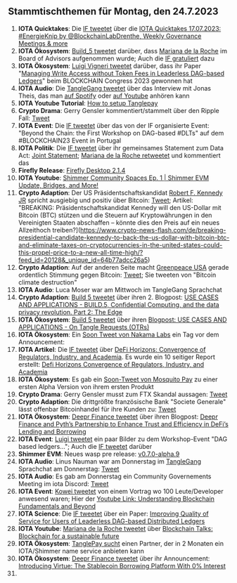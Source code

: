 ## Stammtischthemen für Montag, den 24.7.2023

1. **IOTA Quicktakes**: Die [IF tweetet](https://twitter.com/iota/status/1680865015337820161?s=20) über die [IOTA Quicktakes 17.07.2023: #EnergieKnip by @BlockchainLabDrenthe, Weekly Governance Meetings & more](https://www.youtube.com/watch?v=NAKuN8-2hQs)
2. **IOTA Ökosystem**: [Build_5 tweetet](https://twitter.com/build5tech/status/1681179078840442880?s=20) darüber, dass [Mariana de la Roche](https://twitter.com/Marianadlrw) im Board of Advisors aufgenommen wurde; Auch die [IF gratuliert](https://twitter.com/iota/status/1681200975271395328?s=20) dazu
3. **IOTA Ökosystem**: [Luigi Vigneri tweetet](https://twitter.com/VekkioKonio/status/1681238732668653568?s=20) darüber, dass ihr Paper "[Managing Write Access without Token Fees in Leaderless DAG-based Ledgers](https://arxiv.org/abs/2307.08627)" beim BLOCKCHAIN Congress 2023 gewonnen hat
4. **IOTA Audio**: Die [TangleGang tweetet](https://twitter.com/GangTangleTalk/status/1681237553553219586?s=20) über das Interview mit Jonas Theis, das man [auf Spotify](https://podcasters.spotify.com/pod/show/tangle-gang/episodes/Interview-mit-Jonas-Theis-von-der-IF-vom-13-07-23-e271luq) oder [auf Youtube](https://youtu.be/SqHyQmjBBvw) anhören kann
5. **IOTA Youtube Tutorial**: [How to setup Tanglepay](https://youtu.be/MWfTCRY9ojE)
6. **Crypto Drama**: Gerry Gensler kommentiert/stammelt über den Ripple Fall: [Tweet](https://twitter.com/digitalassetbuy/status/1680997266784395278?s=20)
7. **IOTA Event**: Die [IF tweetet](https://twitter.com/iota/status/1681242423068860418?s=20) über das von der IF organisierte Event: "Beyond the Chain: the First Workshop on DAG-based #DLTs" auf dem #BLOCKCHAIN23 Event in Portugal
8. **IOTA Politik**: Die [IF tweetet](https://twitter.com/iota/status/1680970984625414144?s=20) über ihr gemeinsames Statement zum Data Act: [Joint Statement](https://data-act.info/joint-statement/); [Mariana de la Roche retweetet](https://twitter.com/Marianadlrw/status/1680991133843718146?s=20) und kommentiert das
9. **Firefly Release**: [Firefly Desktop 2.1.4](https://github.com/iotaledger/firefly/releases/tag/desktop-2.1.4)
10. **IOTA Youtube**: [Shimmer Community Spaces Ep. 1 | Shimmer EVM Update, Bridges, and More!](https://www.youtube.com/watch?v=FDa9NtZwSCg)
11. **Crypto Adaption**: Der US Präsidentschaftskandidat [Robert F. Kennedy JR](https://twitter.com/RobertKennedyJr) spricht ausgiebig und positiv über Bitcoin: [Tweet](https://twitter.com/marcfriedrich7/status/1681521145252544512?s=20); Artikel: "BREAKING: Präsidentschaftskandidat Kennedy will den US-Dollar mit Bitcoin (BTC) stützen und die Steuern auf Kryptowährungen in den Vereinigten Staaten abschaffen – könnte dies den Preis auf ein neues Allzeithoch treiben?](https://www.crypto-news-flash.com/de/breaking-presidential-candidate-kennedy-to-back-the-us-dollar-with-bitcoin-btc-and-eliminate-taxes-on-cryptocurrencies-in-the-united-states-could-this-propel-price-to-a-new-all-time-high/?feed_id=20128&_unique_id=64b77adcc26a5)
12. **Crypto Adaption**: Auf der anderen Seite macht [Greenpeace USA](https://twitter.com/greenpeaceusa) gerade ordentlich Stimmung gegen Bitcoin: [Tweet](https://twitter.com/greenpeaceusa/status/1681325536855879685?s=20); Sie tweeten von "Bitcoin climate destruction"
13. **IOTA Audio**: Luca Moser war am Mittwoch im TangleGang Sprachchat
14. **Crypto Adaption**: [Build 5 tweetet](https://twitter.com/build5tech/status/1681530274847539200?s=20) über ihren 2. Blogpost: [USE CASES AND APPLICATIONS - BUILD.5, Confidential Computing, and the data privacy revolution. Part 2: The Edge](https://build5.com/blog/cc-edge/)
15. **IOTA Ökosystem**: [Build 5 tweetet](https://twitter.com/build5tech/status/1681895423198502912?s=20) über ihren [Blogpost: USE CASES AND APPLICATIONS - On Tangle Requests (OTRs)](http://build5.com/blog/otr1)
16. **IOTA Ökosystem**: Ein [Soon Tweet von Nakama Labs](https://twitter.com/Nakama_Labs/status/1681729049360515072?s=20) ein Tag vor dem Announcement:
17. **IOTA Artikel**: Die [IF tweetet](https://twitter.com/iota/status/1681639622936350720?s=20) über [DeFi Horizons: Convergence of Regulators, Industry, and Academia](https://www.eublockchainforum.eu/news/defi-horizons-convergence-regulators-industry-and-academia). Es wurde ein 10 seitiger Report erstellt: [Defi Horizons Convergence of Regulators, Industry, and Academia](https://www.eublockchainforum.eu/sites/default/files/reports/Defi_Horizons_Convergence_of_Regulators%2C_Industry_and_Academia.pdf)
18. **IOTA Ökosystem**: Es gab ein [Soon-Tweet von Mosquito Pay](https://twitter.com/MosquitoPay/status/1681724074051944450?s=20) zu einer ersten Alpha Version von ihrem ersten Produkt
19. **Crypto Drama**: Gerry Gensler musst zum FTX Skandal aussagen: [Tweet](https://twitter.com/NerdNationUnbox/status/1681758427301683206?s=20)
20. **Crypto Adaption**: Die drittgrößte französische Bank "Societe Generale" lässt offenbar Bitcoinhandel für ihre Kunden zu: [Tweet](https://twitter.com/BitcoinMagazine/status/1681644983999143937?s=20)
21. **IOTA Ökosystem**: [Deepr Finance tweetet](https://twitter.com/DeeprFinance/status/1681650495960629250?s=20) über ihren Blogpost: [Deepr Finance and Pyth’s Partnership to Enhance Trust and Efficiency in DeFi’s Lending and Borrowing](https://medium.com/@Deepr.Finance/deepr-finance-and-pyths-partnership-to-enhance-trust-and-efficiency-in-defi-s-lending-and-54246da6d495)
22. **IOTA Event**: [Luigi tweetet](https://twitter.com/VekkioKonio/status/1681657093198168068?s=20) ein paar Bilder zu dem Workshop-Event "DAG based ledgers..."; Auch die [IF tweetet](https://twitter.com/iota/status/1681242423068860418?s=20) darüber
23. **Shimmer EVM**: Neues wasp pre release: [v0.7.0-alpha.9](https://github.com/iotaledger/wasp/releases/tag/v0.7.0-alpha.9)
24. **IOTA Audio**: Linus Nauman war am Donnerstag im [TangleGang](https://twitter.com/GangTangleTalk) Sprachchat am Donnerstag: [Tweet](https://twitter.com/GangTangleTalk/status/1681969688773898240?s=20)
25. **IOTA Audio**: Es gab am Donnerstag ein Community Governements Meeting im iota Discord: [Tweet](https://twitter.com/shimmernet/status/1681725600371752969?s=20)
26. **IOTA Event**: [Kowei tweetet](https://twitter.com/kowei1995/status/1681598613154320384?s=20) von einem Vortrag wo 100 Leute/Developer anwesend waren; Hier der [Youtube Link: Understanding Blockchain Fundamentals and Beyond](https://youtu.be/3Nt6EctggrE)
27. **IOTA Science**: Die [IF tweetet](https://twitter.com/iota/status/1682087989441093632?s=20) über ein Paper: [Improving Quality of Service for Users of Leaderless DAG-based Distributed Ledgers](https://dl.acm.org/doi/pdf/10.1145/3604942)
28. **IOTA Youtube**: [Mariana de la Roche tweetet](https://twitter.com/Marianadlrw/status/1681950489955508224?s=20) über [Blockchain Talks: Blockchain for a sustainable future](https://www.youtube.com/watch?v=u_Kf_Q8_0lA)
29. **IOTA Ökosystem**: [TanglePay sucht](https://twitter.com/tanglepaycom/status/1682275686239862784?s=20) einen Partner, der in 2 Monaten ein IOTA/Shimmer name service anbieten kann
30. **IOTA Ökosystem**: [Deepr Finance tweetet](https://twitter.com/Virtue_Money/status/1682065648732585998?s=20) über ihr Announcement: [Introducing Virtue: The Stablecoin Borrowing Platform With 0% Interest](https://medium.com/@Virtue_Money/introducing-virtue-the-stablecoin-borrowing-platform-with-0-interest-3c6c23f541b7)
31. 
